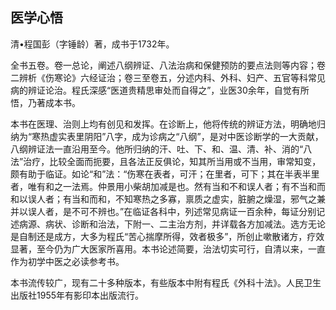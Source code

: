 ## 医学心悟

清•程国彭（字锤龄）著，成书于1732年。

全书五卷。卷一总论，阐述八纲辨证、八法治病和保健预防的要点法则等内容；卷二辨析《伤寒论》六经证治；卷三至卷五，分述内科、外科、妇产、五官等科常见病的辨证论治。程氏深感“医道贵精思审处而自得之”，业医30余年，自觉有所悟，乃著成本书。

本书在医理、治则上均有创见和发挥。在诊断上，他将传统的辨证方法，明确地归纳为“寒热虚实表里阴阳”八字，成为诊病之“八纲”，是对中医诊断学的一大贡献，八纲辨证法一直沿用至今。他所归纳的汗、吐、下、和、温、清、补、消的“八法”治疗，比较全面而扼要，且各法正反俱论，知其所当用或不当用，审常知变，颇有助于临证。如论“和”法：“伤寒在表者，可汗；在里者，可下；其在半表半里者，唯有和之一法焉。仲景用小柴胡加减是也。然有当和不和误人者；有不当和而和以误人者；有当和而和，不知寒热之多寡，禀质之虚实，脏腑之燥湿，邪气之兼并以误人者，是不可不辨也。”在临证各科中，列述常见病证一百余种，每证分别记述病源、病状、诊断和治法，下附一、二主治方剂，并详载各方加减法。选方无论是自制还是成方，大多为程氏“苦心揣摩所得，效者极多”，所创止嗽散诸方，疗效显著，至今仍为广大医家所喜用。本书论述简要，治法切实可行，自清以来，一直作为初学中医之必读参考书。

本书流传较广，现有二十多种版本，有些版本中附有程氏《外科十法》。人民卫生出版社1955年有影印本出版流行。

